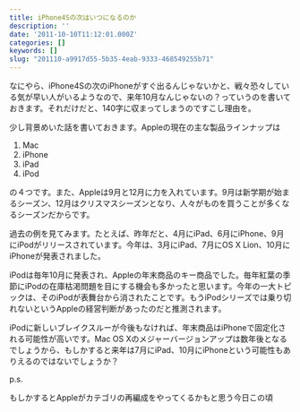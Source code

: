 ```yaml
---
title: iPhone4Sの次はいつになるのか
description: ''
date: '2011-10-10T11:12:01.000Z'
categories: []
keywords: []
slug: "201110-a9917d55-5b35-4eab-9333-468549255b71"
---
```

なにやら、iPhone4Sの次のiPhoneがすぐ出るんじゃないかと、戦々恐々している気が早い人がいるようなので、来年10月なんじゃないの？っていうのを書いておきます。それだけだと、140字に収まってしまうのですこし理由を。

少し背景めいた話を書いておきます。Appleの現在の主な製品ラインナップは

1.  Mac
2.  iPhone
3.  iPad
4.  iPod

の４つです。また、Appleは9月と12月に力を入れています。9月は新学期が始まるシーズン、12月はクリスマスシーズンとなり、人々がものを買うことが多くなるシーズンだからです。

過去の例を見てみます。たとえば、昨年だと、4月にiPad、6月にiPhone、9月にiPodがリリースされています。今年は、3月にiPad、7月にOS X Lion、10月にiPhoneが発表されました。

iPodは毎年10月に発表され、Appleの年末商品のキー商品でした。毎年紅葉の季節にiPodの在庫枯渇問題を目にする機会も多かったと思います。今年の一大トピックは、そのiPodが表舞台から消されたことです。もうiPodシリーズでは乗り切れないというAppleの経営判断があったのだと推測されます。

iPodに新しいブレイクスルーが今後もなければ、年末商品はiPhoneで固定化される可能性が高いです。Mac OS Xのメジャーバージョンアップは数年後となるでしょうから、もしかすると来年は7月にiPad、10月にiPhoneという可能性もありえるのではないでしょうか？

p.s.

もしかするとAppleがカテゴリの再編成をやってくるかもと思う今日この頃